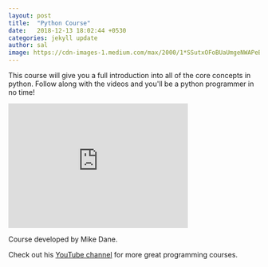 ```yaml
---
layout: post
title:  "Python Course"
date:   2018-12-13 18:02:44 +0530
categories: jekyll update
author: sal
image: https://cdn-images-1.medium.com/max/2000/1*SSutxOFoBUaUmgeNWAPeBA.jpeg
---
```

This course will give you a full introduction into all of the core concepts in python.
Follow along with the videos and you'll be a python programmer in no time!

<iframe width="360" height="250" src="https://www.youtube.com/embed/rfscVS0vtbw" frameborder="0" allow="accelerometer; autoplay; encrypted-media; gyroscope; picture-in-picture" allowfullscreen></iframe>

Course developed by Mike Dane.

Check out his [YouTube channel](https://www.youtube.com/channel/UCvmINlrza7JHB1zkIOuXEbw) for more great programming courses.
